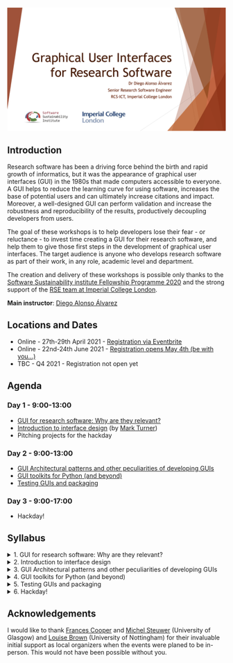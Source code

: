 ![header](header.png)

## Introduction

Research software has been a driving force behind the birth and rapid growth of informatics, but it was the appearance of graphical user interfaces (GUI) in the 1980s that made computers accessible to everyone. A GUI helps to reduce the learning curve for using software, increases the base of potential users and can ultimately increase citations and impact. Moreover, a well-designed GUI can perform validation and increase the robustness and reproducibility of the results, productively decoupling developers from users.

The goal of these workshops is to help developers lose their fear - or reluctance - to invest time creating a GUI for their research software, and help them to give those first steps in the development of graphical user interfaces. The target audience is anyone who develops research software as part of their work, in any role, academic level and department.

The creation and delivery of these workshops is possible only thanks to the [Software Sustainability institute Fellowship Programme 2020](https://www.software.ac.uk/programmes-and-events/fellowship-programme) and the strong support of the [RSE team at Imperial College London](http://www.imperial.ac.uk/admin-services/ict/self-service/research-support/rcs/research-software-engineering/).

**Main instructor**: [Diego Alonso Álvarez](INSTRUCTORS.md#diego-alonso-alvarez)

## Locations and Dates

- Online - 27th-29th April 2021 - [Registration via Eventbrite](https://guis4rs_april21.eventbrite.co.uk)
- Online - 22nd-24th June 2021 - [Registration opens May 4th (be with you...)](https://guis4rs_june21.eventbrite.co.uk)
- TBC - Q4 2021 - Registration not open yet

## Agenda

### Day 1 - 9:00-13:00
- [GUI for research software: Why are they relevant?](https://doi.org/10.5281/zenodo.4722578)
- [Introduction to interface design](https://github.com/markdturner/markdturner/raw/main/presentations/UI%20Design.pdf) (by [Mark Turner](INSTRUCTORS.md#mark-turner))
- Pitching projects for the hackday

### Day 2 - 9:00-13:00
- [GUI Architectural patterns and other peculiarities of developing GUIs](https://doi.org/10.5281/zenodo.4724518)
- [GUI toolkits for Python (and beyond)](https://doi.org/10.5281/zenodo.4724592)
- [Testing GUIs and packaging](https://doi.org/10.5281/zenodo.4724961)

### Day 3 - 9:00-17:00
- Hackday!

## Syllabus

<details><summary>1. GUI for research software: Why are they relevant?</summary>
<p>

**Lesson materials**: [Slides](https://doi.org/10.5281/zenodo.4722578)

Research software (RS) is designed to facilitate answering research questions, and it achieves this goal by running calculations, modeling some phenomena or managing and visualizing datasets, among many others. This is what RS is meant to accomplish, first and foremost, and everything that does not go in this direction is never a priority. GUIs in research software are nearly always considered as an aftermath - if considered at all! -, and add-on usually not very sophisticated to try to make the software more accessible. And the result is rarely fit for purpose. In this first lecture of the course we will try to answer the question of when research software might benefit from a GUI, when it will not, and what the benefits that having a well design GUI can bring to the table.
</p>
</details>

<details><summary>2. Introduction to interface design</summary>
<p>

**Guest lecture by**: [Mark Turner](INSTRUCTORS.md#mark-turner)
**Lesson materials**: [Slides](https://github.com/markdturner/markdturner/raw/main/presentations/UI%20Design.pdf)

As RSEs we’re always writing code, testing code and writing documentation about that code. However, every so often we have to build something that has a user interface. All of a sudden you’re not just a programmer and a database engineer but a UI/UX designer too. For those who find the world of UI/UX design a little challenging, this talk will introduce simple core concepts that form the basis of a well-designed, useful, maybe even aesthetically pleasing user interfaces. These concepts are transferable across programming languages, the web and even onto printed materials and slide decks. Hopefully by picking up a few tips of what to do, and what not to do, everyone’s user interfaces will be a little easier to use, and maybe even a little better to look at.
</p>
</details>

<details><summary>3. GUI Architectural patterns and other peculiarities of developing GUIs</summary>
<p>

**Lesson materials**: [Slides](https://doi.org/10.5281/zenodo.4724518)

"[An architectural pattern is a general, reusable solution to a commonly occurring problem in software architecture within a given context.](https://en.wikipedia.org/wiki/Architectural_pattern)" The context, in our case, is graphical user interfaces and the commonly occurring problem is how to keep a separation of concerns between the business logic and the visual, interacting elements, as well as how they communicate with each other. This lecture gives an overview of architectural patterns specific for GUI, going into more detail with the layered, the model-view-controller and the model-view-presenter patterns. It also discusses two techniques for developing GUIs that are often ignored or misunderstood when working with research software: event-driven programming, multithreading and multiprocessing.
</p>
</details>

<details><summary>4. GUI toolkits for Python (and beyond)</summary>
<p>

**Lesson materials**: [Slides](https://doi.org/10.5281/zenodo.4724592)

So far, we have been discussing general GUI theory, broadly applicable to any programming language and GUI toolkit. The fact is that the choice of language - and once this is chosen, the specific GUI toolkit to use - will have a strong impact on the implementation of the architectural patterns and the flexibility in the UI/UX design. It might even condition altogether what you can and cannot do! In this talk we explore the pretty broad landscape of GUI toolkits for Python. We first discuss some CLI to GUI converters, a handy middle ground for those who want a GUI but do not want to invest much time or effort on it, yet. A more detailed comparison is made of the dominant GUI toolkits for Python: Tkinter, PySide2, PyQT, Kivy, wxPython and Jupyter Widgets, discussing aspects like learning curve, license, maturity, etc. Demos for both the CLI to GUI converters and for some of the GUI toolkits are shown, with links in the slides. 

**Note**: Despite the examples being focussed on Python, many of these GUI toolkits are available with similar API and functionality in other programming languages. As a result, non-Python users will still benefit from the contents of this lecture.
</p>
</details>

<details><summary>5. Testing GUIs and packaging</summary>
<p>

**Lesson materials**: [Slides](https://doi.org/10.5281/zenodo.4724961)

The final part of the workshop address the testing of applications featuring GUIs. This has some peculiarities and important aspects to take into account to avoid getting into trouble. We will describe these known issues as well as defining what to test and how to test it. A final discussion will be made about packaging the application as a standalone executable, something not obvious to Python applications. 
</p>
</details>

<details><summary>6. Hackday!</summary>
<p>

The last day of the workshop will be a hackathon to put into practice all the ideas and discussions of the day before! Working in teams, the attendees will lay some concrete plans and give the first steps to develop a GUI for the software of their choice. This can be a piece of code related to a project they are already working on or something completely external to their own work. There will be pitches for the proposed projects by the end of the first day.
</p>
</details>


## Acknowledgements

I would like to thank [Frances Cooper](https://www.francescooper.net/) and [Michel Steuwer](https://michel.steuwer.info/) (University of Glasgow) and [Louise Brown](https://www.nottingham.ac.uk/engineering/people/louise.brown) (University of Nottingham) for their invaluable initial support as local organizers when the events were planed to be in-person. This would not have been possible without you.
